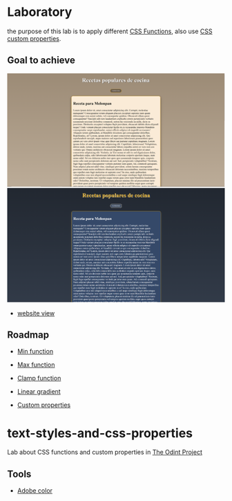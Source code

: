 # Laboratory
the purpose of this lab is to apply different [CSS Functions](https://www.theodinproject.com/lessons/node-path-intermediate-html-and-css-css-functions), also use [CSS custom properties](https://www.theodinproject.com/lessons/node-path-intermediate-html-and-css-custom-properties).

## Goal to achieve
![Goal to achieve](https://github.com/chrisart10/CSS-Functions/blob/main/light.png)
![Goal to achieve](https://github.com/chrisart10/CSS-Functions/blob/main/dark.png)
- [website view]()


## Roadmap

- [Min function](https://github.com/chrisart10/CSS-Functions/tree/min-function)

- [Max function](https://github.com/chrisart10/CSS-Functions/tree/max-function)

- [Clamp function](https://github.com/chrisart10/CSS-Functions/tree/clamp-function)

- [Linear gradient](https://github.com/chrisart10/CSS-Functions/tree/linear-gradient-function)

- [Custom properties](https://github.com/chrisart10/CSS-Functions/tree/custom-properties)



# text-styles-and-css-properties
Lab about CSS functions and custom properties in [The Odint Project](https://www.theodinproject.com/paths/full-stack-javascript/courses/intermediate-html-and-css)

## Tools
 - [Adobe color](https://color.adobe.com/es/create/color-wheel)
